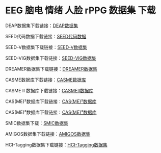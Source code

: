 # EEG 脑电 情绪 人脸 rPPG 数据集 下载

DEAP数据集下载链接：[DEAP数据集](https://hallo.codestore.top/buy/18)

SEED代码数据下载链接：[SEED代码数据](https://hallo.codestore.top/buy/3)

SEED-V数据集下载链接：[SEED-V数据集](https://hallo.codestore.top/buy/12)

SEED-VIG数据集下载链接：[SEED-VIG数据集](https://hallo.codestore.top/buy/17)

DREAMER数据集下载链接：[DREAMER数据集](https://hallo.codestore.top/buy/4)

CASME数据库下载链接：[CASME数据库](https://hallo.codestore.top/buy/9)

CASME II 数据库下载链接：[CASMEII数据库](https://hallo.codestore.top/buy/10)

CAS(ME)²数据库下载链接：[CAS(ME)²数据库](https://hallo.codestore.top/buy/7)

CAS(ME)³数据库下载链接：[CAS(ME)³数据库](https://hallo.codestore.top/buy/11)

SMIC数据集下载：[SMIC数据集](https://hallo.codestore.top/buy/14)

AMIGOS数据集下载链接：[AMIGOS数据集](https://hallo.codestore.top/buy/13)

HCI-Tagging数据集下载链接：[HCI-Tagging数据集](https://hallo.codestore.top/buy/15)

